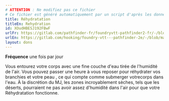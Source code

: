 ```yaml
---
# ATTENTION : Ne modifiez pas ce fichier
# Ce fichier est généré automatiquement par un script d'après les données du module Foundry VTT officiel et de sa traduction
title: Réhydratation
titleEn: Rehydration
id: XOudHBESJ192FBwF
urlFr: https://gitlab.com/pathfinder-fr/foundryvtt-pathfinder2-fr/-/blob/master/data/feats/XOudHBESJ192FBwF.htm
urlEn: https://gitlab.com/hooking/foundry-vtt---pathfinder-2e/-/blob/master/packs/data/feats.db/rehydration.json
layout: dons
---
```

**Fréquence** une fois par jour

Vous entourez votre corps avec une fine couche d'eau tirée de l'humidité de l'air. Vous pouvez passer une heure à vous reposer pour réhydrater vos branchies et votre peau , ce qui compte comme submerger votrecorps dans l'eau. À la discrétion du MJ, les zones incroyablement sèches, tels que les déserts, pourraient ne pas avoir assez d'humidité dans l'air pour que votre Réhydratation fonctionne.
